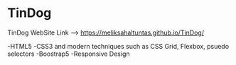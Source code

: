 # TinDog

TinDog WebSite Link —> https://meliksahaltuntas.github.io/TinDog/

-HTML5 -CSS3 and modern techniques such as CSS Grid, Flexbox, psuedo selectors -Boostrap5 -Responsive Design
